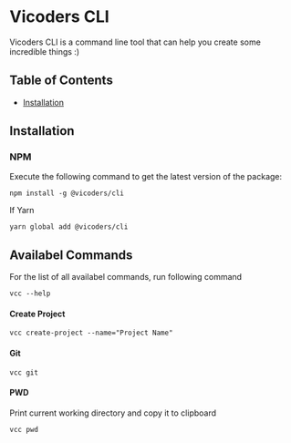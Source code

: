 # Vicoders CLI

Vicoders CLI is a command line tool that can help you create some incredible things :)

## Table of Contents

- <a href="#installation">Installation</a>

## Installation

### NPM

Execute the following command to get the latest version of the package:

```terminal
npm install -g @vicoders/cli
```

If Yarn

```terminal
yarn global add @vicoders/cli
```

## Availabel Commands

For the list of all availabel commands, run following command
```
vcc --help
```

#### Create Project

```
vcc create-project --name="Project Name"
```

#### Git
```
vcc git
```

#### PWD

Print current working directory and copy it to clipboard

```
vcc pwd
```

